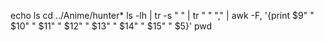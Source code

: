 
echo ls
cd ../Anime/hunter*
ls -lh | tr -s " " | tr " " "," | awk -F, '{print $9" " $10" " $11" " $12" " $13" " $14" " $15" " $5}'
pwd                                           
